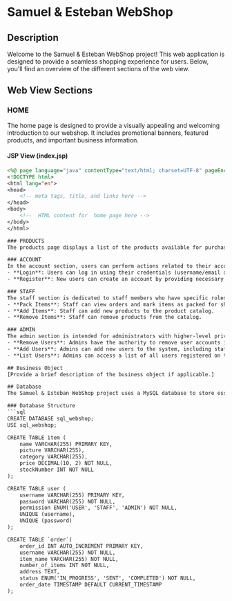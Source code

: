 # Samuel & Esteban WebShop

## Description
Welcome to the Samuel & Esteban WebShop project! This web application is designed to provide a seamless shopping experience for users. Below, you'll find an overview of the different sections of the web view.

## Web View Sections

### HOME
The home page is designed to provide a visually appealing and welcoming introduction to our webshop. It includes promotional banners, featured products, and important business information.

#### JSP View (index.jsp)
```jsp
<%@ page language="java" contentType="text/html; charset=UTF-8" pageEncoding="UTF-8"%>
<!DOCTYPE html>
<html lang="en">
<head>
    <!-- meta tags, title, and links here -->
</head>
<body>
    <!--  HTML content for  home page here -->
</body>
</html>

### PRODUCTS
The products page displays a list of the products available for purchase in our webshop. Each product listing includes details such as product name, price, description, and an option to add the product to the cart.

### ACCOUNT
In the account section, users can perform actions related to their accounts, including:
- **Login**: Users can log in using their credentials (username/email and password).
- **Register**: New users can create an account by providing necessary information like username, email, password, etc.

### STAFF
The staff section is dedicated to staff members who have specific roles within our webshop. Staff members can perform the following actions:
- **Pack Items**: Staff can view orders and mark items as packed for shipping.
- **Add Items**: Staff can add new products to the product catalog.
- **Remove Items**: Staff can remove products from the catalog.

### ADMIN
The admin section is intended for administrators with higher-level privileges. Admins can perform administrative tasks, including:
- **Remove Users**: Admins have the authority to remove user accounts if necessary.
- **Add Users**: Admins can add new users to the system, including staff and other admins.
- **List Users**: Admins can access a list of all users registered on the platform.

## Business Object
[Provide a brief description of the business object if applicable.]

## Database
The Samuel & Esteban WebShop project uses a MySQL database to store essential data. Below is the database structure and an example of data insertion:

### Database Structure
```sql
CREATE DATABASE sql_webshop;
USE sql_webshop;

CREATE TABLE item (
    name VARCHAR(255) PRIMARY KEY,
    picture VARCHAR(255),
    category VARCHAR(255),
    price DECIMAL(10, 2) NOT NULL,
    stockNumber INT NOT NULL
);

CREATE TABLE user (
    username VARCHAR(255) PRIMARY KEY,
    password VARCHAR(255) NOT NULL,
    permission ENUM('USER', 'STAFF', 'ADMIN') NOT NULL,
    UNIQUE (username),
    UNIQUE (password)
);

CREATE TABLE `order`(
    order_id INT AUTO_INCREMENT PRIMARY KEY,
    username VARCHAR(255) NOT NULL,
    item_name VARCHAR(255) NOT NULL,
    number_of_items INT NOT NULL,
    address TEXT,
    status ENUM('IN_PROGRESS', 'SENT', 'COMPLETED') NOT NULL,
    order_date TIMESTAMP DEFAULT CURRENT_TIMESTAMP
);
